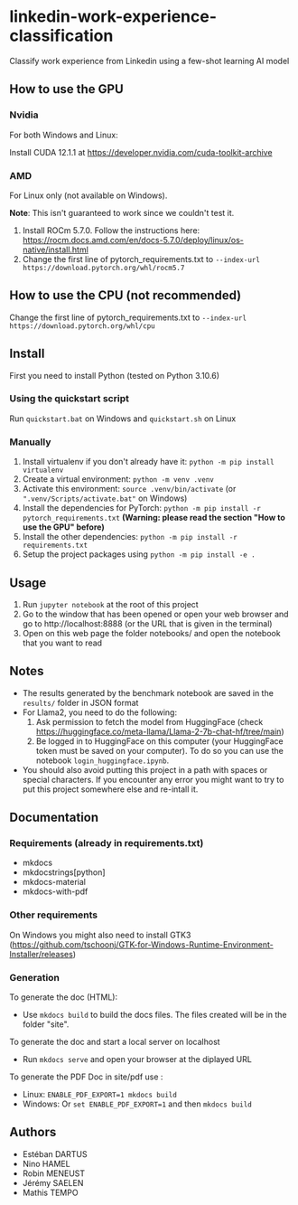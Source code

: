 # linkedin-work-experience-classification

Classify work experience from Linkedin using a few-shot learning AI model

## How to use the GPU

### Nvidia

For both Windows and Linux:

Install CUDA 12.1.1 at https://developer.nvidia.com/cuda-toolkit-archive

### AMD

For Linux only (not available on Windows).

**Note**: This isn't guaranteed to work since we couldn't test it.


1. Install ROCm 5.7.0. Follow the instructions here: https://rocm.docs.amd.com/en/docs-5.7.0/deploy/linux/os-native/install.html
2. Change the first line of pytorch_requirements.txt to `--index-url https://download.pytorch.org/whl/rocm5.7`

## How to use the CPU (not recommended)

Change the first line of pytorch_requirements.txt to `--index-url https://download.pytorch.org/whl/cpu`

## Install

First you need to install Python (tested on Python 3.10.6)

### Using the quickstart script

Run `quickstart.bat` on Windows and `quickstart.sh` on Linux

### Manually

1. Install virtualenv if you don't already have it: `python -m pip install virtualenv`
2. Create a virtual environment: `python -m venv .venv`
3. Activate this environment: `source .venv/bin/activate` (or `".venv/Scripts/activate.bat"` on Windows)
4. Install the dependencies for PyTorch: `python -m pip install -r pytorch_requirements.txt` **(Warning: please read the section "How to use the GPU" before)**
5. Install the other dependencies: `python -m pip install -r requirements.txt`
6. Setup the project packages using `python -m pip install -e .`

## Usage

1. Run `jupyter notebook` at the root of this project
2. Go to the window that has been opened or open your web browser and go to http://localhost:8888 (or the URL that is given in the terminal)
3. Open on this web page the folder notebooks/ and open the notebook that you want to read

## Notes

- The results generated by the benchmark notebook are saved in the `results/` folder in JSON format
- For Llama2, you need to do the following:
    1. Ask permission to fetch the model from HuggingFace (check https://huggingface.co/meta-llama/Llama-2-7b-chat-hf/tree/main)
    2. Be logged in to HuggingFace on this computer (your HuggingFace token must be saved on your computer). To do so you can use the notebook `login_huggingface.ipynb`.
- You should also avoid putting this project in a path with spaces or special characters. If you encounter any error you might want to try to put this project somewhere else and re-intall it.

## Documentation

### Requirements (already in requirements.txt)

- mkdocs
- mkdocstrings[python]
- mkdocs-material
- mkdocs-with-pdf

### Other requirements

On Windows you might also need to install GTK3 (https://github.com/tschoonj/GTK-for-Windows-Runtime-Environment-Installer/releases)


### Generation

To generate the doc (HTML):
- Use `mkdocs build` to build the docs files. The files created will be in the folder "site".

To generate the doc and start a local server on localhost
- Run `mkdocs serve` and open your browser at the diplayed URL

To generate the PDF Doc in site/pdf use :
- Linux: `ENABLE_PDF_EXPORT=1 mkdocs build`
- Windows: Or `set ENABLE_PDF_EXPORT=1` and then `mkdocs build`

## Authors

- Estéban DARTUS
- Nino HAMEL
- Robin MENEUST
- Jérémy SAELEN
- Mathis TEMPO
